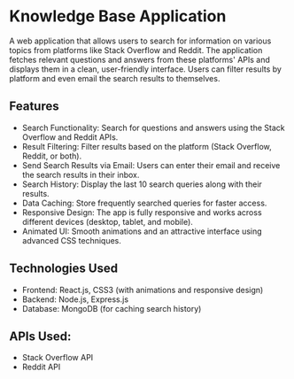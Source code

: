 # Knowledge Base Application
A web application that allows users to search for information on various topics from platforms like Stack Overflow and Reddit. The application fetches relevant questions and answers from these platforms' APIs and displays them in a clean, user-friendly interface. Users can filter results by platform and even email the search results to themselves.

## Features
* Search Functionality: Search for questions and answers using the Stack Overflow and Reddit APIs.
* Result Filtering: Filter results based on the platform (Stack Overflow, Reddit, or both).
* Send Search Results via Email: Users can enter their email and receive the search results in their inbox.
* Search History: Display the last 10 search queries along with their results.
* Data Caching: Store frequently searched queries for faster access.
* Responsive Design: The app is fully responsive and works across different devices (desktop, tablet, and mobile).
* Animated UI: Smooth animations and an attractive interface using advanced CSS techniques.
## Technologies Used
* Frontend: React.js, CSS3 (with animations and responsive design)
* Backend: Node.js, Express.js
* Database: MongoDB (for caching search history)
## APIs Used:
* Stack Overflow API
* Reddit API
